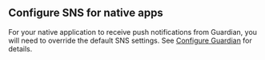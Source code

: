 ## Configure SNS for native apps

For your native application to receive push notifications from Guardian, you will need to override the default SNS settings. See [Configure Guardian](/mfa/guides/guardian/configure-guardian) for details.